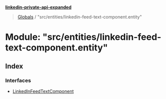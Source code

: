 **[linkedin-private-api-expanded](../README.md)**

> [Globals](../globals.md) / "src/entities/linkedin-feed-text-component.entity"

# Module: "src/entities/linkedin-feed-text-component.entity"

## Index

### Interfaces

* [LinkedInFeedTextComponent](../interfaces/_src_entities_linkedin_feed_text_component_entity_.linkedinfeedtextcomponent.md)
